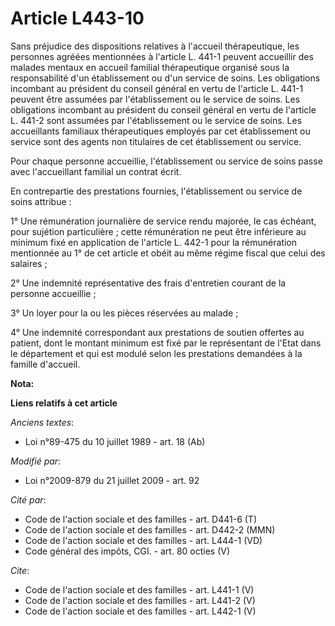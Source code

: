 # Article L443-10

Sans préjudice des dispositions relatives à l'accueil thérapeutique, les personnes agréées mentionnées à l'article L. 441-1
peuvent accueillir des malades mentaux en accueil familial thérapeutique organisé sous la responsabilité d'un établissement
ou d'un service de soins. Les obligations incombant au président du conseil général en vertu de l'article L. 441-1 peuvent
être assumées par l'établissement ou le service de soins. Les obligations incombant au président du conseil général en vertu
de l'article L. 441-2 sont assumées par l'établissement ou le service de soins. Les accueillants familiaux thérapeutiques
employés par cet établissement ou service sont des agents non titulaires de cet établissement ou service. 

Pour chaque personne accueillie, l'établissement ou service de soins passe avec l'accueillant familial un contrat écrit. 

En contrepartie des prestations fournies, l'établissement ou service de soins attribue : 

1° Une rémunération journalière de service rendu majorée, le cas échéant, pour sujétion particulière ; cette rémunération ne
peut être inférieure au minimum fixé en application de l'article L. 442-1 pour la rémunération mentionnée au 1° de cet
article et obéit au même régime fiscal que celui des salaires ; 

2° Une indemnité représentative des frais d'entretien courant de la personne accueillie ; 

3° Un loyer pour la ou les pièces réservées au malade ; 

4° Une indemnité correspondant aux prestations de soutien offertes au patient, dont le montant minimum est fixé par le
représentant de l'Etat dans le département et qui est modulé selon les prestations demandées à la famille d'accueil.

**Nota:**



**Liens relatifs à cet article**

_Anciens textes_:

  - Loi n°89-475 du 10 juillet 1989 - art. 18 (Ab)

_Modifié par_:

  - Loi n°2009-879 du 21 juillet 2009 - art. 92

_Cité par_:

  - Code de l'action sociale et des familles - art. D441-6 (T)
  - Code de l'action sociale et des familles - art. D442-2 (MMN)
  - Code de l'action sociale et des familles - art. L444-1 (VD)
  - Code général des impôts, CGI. - art. 80 octies (V)

_Cite_:

  - Code de l'action sociale et des familles - art. L441-1 (V)
  - Code de l'action sociale et des familles - art. L441-2 (V)
  - Code de l'action sociale et des familles - art. L442-1 (V)
